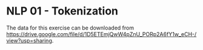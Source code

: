 # NLP 01 - Tokenization

The data for this exercise can be downloaded from https://drive.google.com/file/d/1D5ETEmjQwW4pZnU_PORp2A6fY1w_eCH-/view?usp=sharing. 